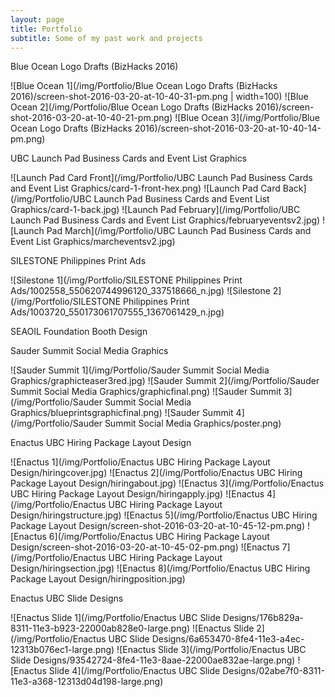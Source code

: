 ```yaml
---
layout: page
title: Portfolio
subtitle: Some of my past work and projects
---
```


Blue Ocean Logo Drafts (BizHacks 2016)

![Blue Ocean 1](/img/Portfolio/Blue Ocean Logo Drafts (BizHacks 2016)/screen-shot-2016-03-20-at-10-40-31-pm.png | width=100) ![Blue Ocean 2](/img/Portfolio/Blue Ocean Logo Drafts (BizHacks 2016)/screen-shot-2016-03-20-at-10-40-21-pm.png) ![Blue Ocean 3](/img/Portfolio/Blue Ocean Logo Drafts (BizHacks 2016)/screen-shot-2016-03-20-at-10-40-14-pm.png)

UBC Launch Pad Business Cards and Event List Graphics

![Launch Pad Card Front](/img/Portfolio/UBC Launch Pad Business Cards and Event List Graphics/card-1-front-hex.png) ![Launch Pad Card Back](/img/Portfolio/UBC Launch Pad Business Cards and Event List Graphics/card-1-back.jpg) ![Launch Pad February](/img/Portfolio/UBC Launch Pad Business Cards and Event List Graphics/februaryeventsv2.jpg) ![Launch Pad March](/img/Portfolio/UBC Launch Pad Business Cards and Event List Graphics/marcheventsv2.jpg)

SILESTONE Philippines Print Ads

![Silestone 1](/img/Portfolio/SILESTONE Philippines Print Ads/1002558_550620744996120_337518666_n.jpg) ![Silestone 2](/img/Portfolio/SILESTONE Philippines Print Ads/1003720_550173061707555_1367061429_n.jpg)

SEAOIL Foundation Booth Design

Sauder Summit Social Media Graphics

![Sauder Summit 1](/img/Portfolio/Sauder Summit Social Media Graphics/graphicteaser3red.jpg) ![Sauder Summit 2](/img/Portfolio/Sauder Summit Social Media Graphics/graphicfinal.png) ![Sauder Summit 3](/img/Portfolio/Sauder Summit Social Media Graphics/blueprintsgraphicfinal.png) ![Sauder Summit 4](/img/Portfolio/Sauder Summit Social Media Graphics/poster.png)

Enactus UBC Hiring Package Layout Design

![Enactus 1](/img/Portfolio/Enactus UBC Hiring Package Layout Design/hiringcover.jpg) ![Enactus 2](/img/Portfolio/Enactus UBC Hiring Package Layout Design/hiringabout.jpg) ![Enactus 3](/img/Portfolio/Enactus UBC Hiring Package Layout Design/hiringapply.jpg) ![Enactus 4](/img/Portfolio/Enactus UBC Hiring Package Layout Design/hiringstructure.jpg) ![Enactus 5](/img/Portfolio/Enactus UBC Hiring Package Layout Design/screen-shot-2016-03-20-at-10-45-12-pm.png) ![Enactus 6](/img/Portfolio/Enactus UBC Hiring Package Layout Design/screen-shot-2016-03-20-at-10-45-02-pm.png) ![Enactus 7](/img/Portfolio/Enactus UBC Hiring Package Layout Design/hiringsection.jpg) ![Enactus 8](/img/Portfolio/Enactus UBC Hiring Package Layout Design/hiringposition.jpg)

Enactus UBC Slide Designs

![Enactus Slide 1](/img/Portfolio/Enactus UBC Slide Designs/176b829a-8311-11e3-b923-22000ab828e0-large.png) ![Enactus Slide 2](/img/Portfolio/Enactus UBC Slide Designs/6a653470-8fe4-11e3-a4ec-12313b076ec1-large.png) ![Enactus Slide 3](/img/Portfolio/Enactus UBC Slide Designs/93542724-8fe4-11e3-8aae-22000ae832ae-large.png) ![Enactus Slide 4](/img/Portfolio/Enactus UBC Slide Designs/02abe7f0-8311-11e3-a368-12313d04d198-large.png)